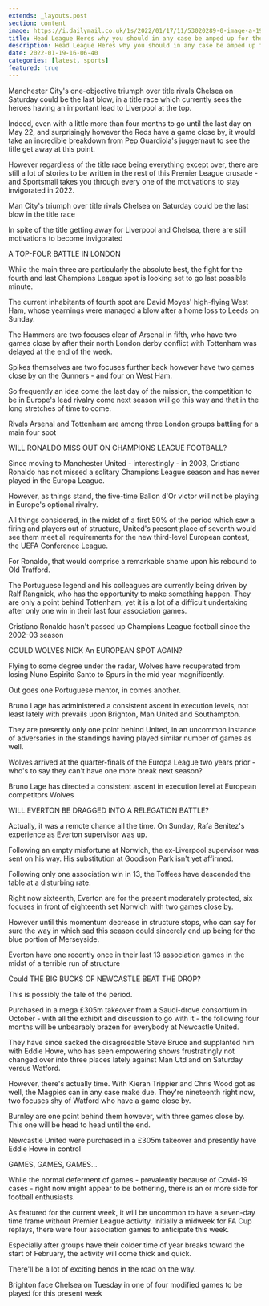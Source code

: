 ```yaml
---
extends: _layouts.post
section: content
image: https://i.dailymail.co.uk/1s/2022/01/17/11/53020289-0-image-a-19_1642419392180.jpg 
title: Head League Heres why you should in any case be amped up for the final part of the period 
description: Head League Heres why you should in any case be amped up for the final part of the period 
date: 2022-01-19-16-06-40 
categories: [latest, sports] 
featured: true 
--- 
```

Manchester City's one-objective triumph over title rivals Chelsea on Saturday could be the last blow, in a title race which currently sees the heroes having an important lead to Liverpool at the top.

Indeed, even with a little more than four months to go until the last day on May 22, and surprisingly however the Reds have a game close by, it would take an incredible breakdown from Pep Guardiola's juggernaut to see the title get away at this point.

However regardless of the title race being everything except over, there are still a lot of stories to be written in the rest of this Premier League crusade - and Sportsmail takes you through every one of the motivations to stay invigorated in 2022.

Man City's triumph over title rivals Chelsea on Saturday could be the last blow in the title race

In spite of the title getting away for Liverpool and Chelsea, there are still motivations to become invigorated

A TOP-FOUR BATTLE IN LONDON

While the main three are particularly the absolute best, the fight for the fourth and last Champions League spot is looking set to go last possible minute.

The current inhabitants of fourth spot are David Moyes' high-flying West Ham, whose yearnings were managed a blow after a home loss to Leeds on Sunday.

The Hammers are two focuses clear of Arsenal in fifth, who have two games close by after their north London derby conflict with Tottenham was delayed at the end of the week.

Spikes themselves are two focuses further back however have two games close by on the Gunners - and four on West Ham.

So frequently an idea come the last day of the mission, the competition to be in Europe's lead rivalry come next season will go this way and that in the long stretches of time to come.

Rivals Arsenal and Tottenham are among three London groups battling for a main four spot

WILL RONALDO MISS OUT ON CHAMPIONS LEAGUE FOOTBALL?

Since moving to Manchester United - interestingly - in 2003, Cristiano Ronaldo has not missed a solitary Champions League season and has never played in the Europa League.

However, as things stand, the five-time Ballon d'Or victor will not be playing in Europe's optional rivalry.

All things considered, in the midst of a first 50% of the period which saw a firing and players out of structure, United's present place of seventh would see them meet all requirements for the new third-level European contest, the UEFA Conference League.

For Ronaldo, that would comprise a remarkable shame upon his rebound to Old Trafford.

The Portuguese legend and his colleagues are currently being driven by Ralf Rangnick, who has the opportunity to make something happen. They are only a point behind Tottenham, yet it is a lot of a difficult undertaking after only one win in their last four association games.

Cristiano Ronaldo hasn't passed up Champions League football since the 2002-03 season

COULD WOLVES NICK An EUROPEAN SPOT AGAIN?

Flying to some degree under the radar, Wolves have recuperated from losing Nuno Espirito Santo to Spurs in the mid year magnificently.

Out goes one Portuguese mentor, in comes another.

Bruno Lage has administered a consistent ascent in execution levels, not least lately with prevails upon Brighton, Man United and Southampton.

They are presently only one point behind United, in an uncommon instance of adversaries in the standings having played similar number of games as well.

Wolves arrived at the quarter-finals of the Europa League two years prior - who's to say they can't have one more break next season?

Bruno Lage has directed a consistent ascent in execution level at European competitors Wolves

WILL EVERTON BE DRAGGED INTO A RELEGATION BATTLE?

Actually, it was a remote chance all the time. On Sunday, Rafa Benitez's experience as Everton supervisor was up.

Following an empty misfortune at Norwich, the ex-Liverpool supervisor was sent on his way. His substitution at Goodison Park isn't yet affirmed.

Following only one association win in 13, the Toffees have descended the table at a disturbing rate.

Right now sixteenth, Everton are for the present moderately protected, six focuses in front of eighteenth set Norwich with two games close by.

However until this momentum decrease in structure stops, who can say for sure the way in which sad this season could sincerely end up being for the blue portion of Merseyside.

Everton have one recently once in their last 13 association games in the midst of a terrible run of structure

Could THE BIG BUCKS OF NEWCASTLE BEAT THE DROP?

This is possibly the tale of the period.

Purchased in a mega £305m takeover from a Saudi-drove consortium in October - with all the exhibit and discussion to go with it - the following four months will be unbearably brazen for everybody at Newcastle United.

They have since sacked the disagreeable Steve Bruce and supplanted him with Eddie Howe, who has seen empowering shows frustratingly not changed over into three places lately against Man Utd and on Saturday versus Watford.

However, there's actually time. With Kieran Trippier and Chris Wood got as well, the Magpies can in any case make due. They're nineteenth right now, two focuses shy of Watford who have a game close by.

Burnley are one point behind them however, with three games close by. This one will be head to head until the end.

Newcastle United were purchased in a £305m takeover and presently have Eddie Howe in control

GAMES, GAMES, GAMES...

While the normal deferment of games - prevalently because of Covid-19 cases - right now might appear to be bothering, there is an or more side for football enthusiasts.

As featured for the current week, it will be uncommon to have a seven-day time frame without Premier League activity. Initially a midweek for FA Cup replays, there were four association games to anticipate this week.

Especially after groups have their colder time of year breaks toward the start of February, the activity will come thick and quick.

There'll be a lot of exciting bends in the road on the way.

Brighton face Chelsea on Tuesday in one of four modified games to be played for this present week